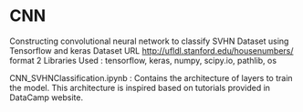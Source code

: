 # CNN
Constructing convolutional neural network to classify SVHN Dataset using Tensorflow and keras
Dataset URL http://ufldl.stanford.edu/housenumbers/ format 2
Libraries Used : tensorflow, keras, numpy, scipy.io, pathlib, os

CNN_SVHNClassification.ipynb : Contains the architecture of layers to train the model.
This architecture is inspired based on tutorials provided in DataCamp website.

